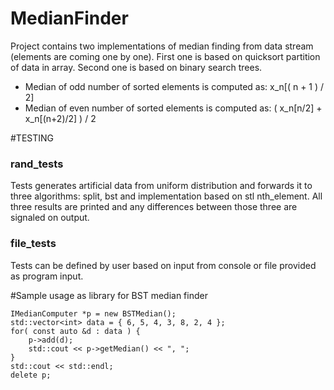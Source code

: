 # MedianFinder
Project contains two implementations of median finding from data stream (elements are coming one by one).
First one is based on quicksort partition of data in array.
Second one is based on binary search trees.

* Median of odd number of sorted elements is computed as: x_n[( n + 1 ) / 2] 
* Median of even number of sorted elements is computed as: ( x_n[n/2] + x_n[(n+2)/2] ) / 2

#TESTING
### rand_tests 
Tests generates artificial data from uniform distribution and forwards it to three algorithms: split, bst and implementation based on stl nth_element. All three results are printed and any differences between those three are signaled on output.

### file_tests 
Tests can be defined by user based on input from console or file provided as program input.

#Sample usage as library for BST median finder
```
IMedianComputer *p = new BSTMedian();
std::vector<int> data = { 6, 5, 4, 3, 8, 2, 4 };
for( const auto &d : data ) {
	p->add(d);
	std::cout << p->getMedian() << ", ";
}
std::cout << std::endl;
delete p;
```

